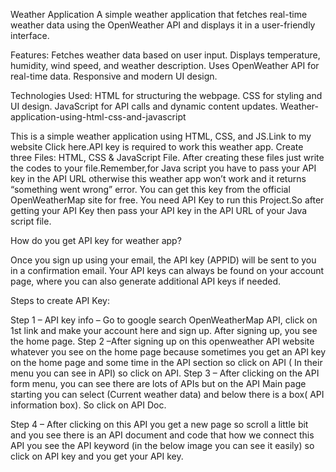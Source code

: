  Weather Application
A simple weather application that fetches real-time weather data using the OpenWeather API and displays it in a user-friendly interface.

Features:
Fetches weather data based on user input.
Displays temperature, humidity, wind speed, and weather description.
Uses OpenWeather API for real-time data.
Responsive and modern UI design.

Technologies Used:
HTML for structuring the webpage.
CSS for styling and UI design.
JavaScript for API calls and dynamic content updates.
Weather-application-using-html-css-and-javascript

This is a simple weather application using HTML, CSS, and JS.Link to my website Click here.API key is required to work this weather app.
Create three Files: HTML, CSS & JavaScript File. After creating these files just write the codes to your file.Remember,for Java script you have to pass your API key in the API URL otherwise this weather app won’t work and it returns “something went wrong” error. You can get this key from the official OpenWeatherMap site for free. You need API Key to run this Project.So after getting your API Key then pass your API key in the API URL of your Java script file.

How do you get API key for weather app?

Once you sign up using your email, the API key (APPID) will be sent to you in a confirmation email. Your API keys can always be found on your account page, where you can also generate additional API keys if needed.

Steps to create API Key:

Step 1 – API key info – Go to google search OpenWeatherMap API, click on 1st link and make your account here and sign up. After signing up, you see the home page.
Step 2 –After signing up on this openweather API website whatever you see on the home page because sometimes you get an API key on the home page and some time in the API section so click on API ( In their menu you can see in API) so click on API.
Step 3 – After clicking on the API form menu, you can see there are lots of APIs but on the API Main page starting you can select (Current weather data) and below there is a box( API information box). So click on API Doc.


Step 4 – After clicking on this API you get a new page so scroll a little bit and you see there is an API document and code that how we connect this API you see the API keyword (in the below image you can see it easily) so click on API key and you get your API key.
